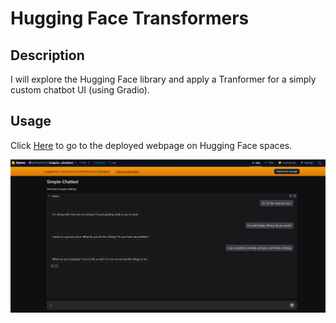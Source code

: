 # Hugging Face Transformers

## Description
I will explore the Hugging Face library and apply a Tranformer for a simply custom chatbot UI (using Gradio).

## Usage
Click [Here](https://huggingface.co/spaces/amfrazier01/simple-chatbot) to go to the deployed webpage on Hugging Face spaces. 

![Screenshot of deployed website](./Chatbot-UI/chatbot.png)

